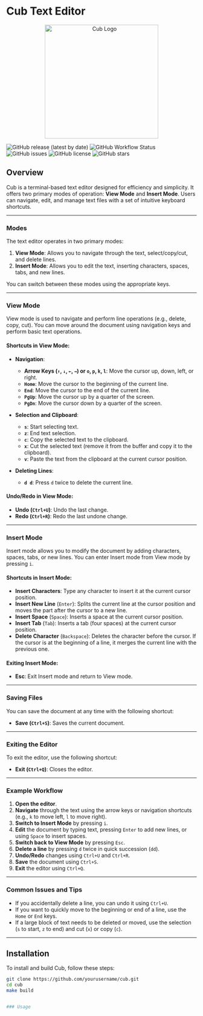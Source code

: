 # Cub Text Editor

<p align="center">
  <img src="https://i.ibb.co/88MWThZ/d9f9d3aa-2ae6-47d9-96bc-2735eda584f9.webp" alt="Cub Logo" width="300" height="300">
</p>

![GitHub release (latest by date)](https://img.shields.io/github/v/release/arthurlch/cub)
![GitHub Workflow Status](https://img.shields.io/github/actions/workflow/status/arthurlch/cub/ci.yml)
![GitHub issues](https://img.shields.io/github/issues/arthurlch/cub)
![GitHub license](https://img.shields.io/github/license/arthurlch/cub)
![GitHub stars](https://img.shields.io/github/stars/arthurlch/cub)

## Overview

Cub is a terminal-based text editor designed for efficiency and simplicity. It offers two primary modes of operation: **View Mode** and **Insert Mode**. Users can navigate, edit, and manage text files with a set of intuitive keyboard shortcuts.

---

### **Modes**
The text editor operates in two primary modes:
1. **View Mode**: Allows you to navigate through the text, select/copy/cut, and delete lines.
2. **Insert Mode**: Allows you to edit the text, inserting characters, spaces, tabs, and new lines.

You can switch between these modes using the appropriate keys.

---

### **View Mode**
View mode is used to navigate and perform line operations (e.g., delete, copy, cut). You can move around the document using navigation keys and perform basic text operations.

#### **Shortcuts in View Mode:**

- **Navigation**:
  - **Arrow Keys (`↑`, `↓`, `←`, `→`) or `o`, `p`, `k`, `l`**: Move the cursor up, down, left, or right.
  - **`Home`**: Move the cursor to the beginning of the current line.
  - **`End`**: Move the cursor to the end of the current line.
  - **`PgUp`**: Move the cursor up by a quarter of the screen.
  - **`PgDn`**: Move the cursor down by a quarter of the screen.

- **Selection and Clipboard**:
  - **`s`**: Start selecting text.
  - **`z`**: End text selection.
  - **`c`**: Copy the selected text to the clipboard.
  - **`x`**: Cut the selected text (remove it from the buffer and copy it to the clipboard).
  - **`v`**: Paste the text from the clipboard at the current cursor position.

- **Deleting Lines**:
  - **`d d`**: Press `d` twice to delete the current line.

#### **Undo/Redo in View Mode**:
- **Undo (`Ctrl+U`)**: Undo the last change.
- **Redo (`Ctrl+R`)**: Redo the last undone change.

---

### **Insert Mode**
Insert mode allows you to modify the document by adding characters, spaces, tabs, or new lines. You can enter Insert mode from View mode by pressing `i`.

#### **Shortcuts in Insert Mode:**

- **Insert Characters**: Type any character to insert it at the current cursor position.
- **Insert New Line** (`Enter`): Splits the current line at the cursor position and moves the part after the cursor to a new line.
- **Insert Space** (`Space`): Inserts a space at the current cursor position.
- **Insert Tab** (`Tab`): Inserts a tab (four spaces) at the current cursor position.
- **Delete Character** (`Backspace`): Deletes the character before the cursor. If the cursor is at the beginning of a line, it merges the current line with the previous one.

#### **Exiting Insert Mode**:
- **Esc**: Exit Insert mode and return to View mode.

---

### **Saving Files**
You can save the document at any time with the following shortcut:
- **Save (`Ctrl+S`)**: Saves the current document.

---

### **Exiting the Editor**
To exit the editor, use the following shortcut:
- **Exit (`Ctrl+Q`)**: Closes the editor.

---

### **Example Workflow**
1. **Open the editor**.
2. **Navigate** through the text using the arrow keys or navigation shortcuts (e.g., `k` to move left, `l` to move right).
3. **Switch to Insert Mode** by pressing `i`.
4. **Edit** the document by typing text, pressing `Enter` to add new lines, or using `Space` to insert spaces.
5. **Switch back to View Mode** by pressing `Esc`.
6. **Delete a line** by pressing `d` twice in quick succession (`dd`).
7. **Undo/Redo** changes using `Ctrl+U` and `Ctrl+R`.
8. **Save** the document using `Ctrl+S`.
9. **Exit** the editor using `Ctrl+Q`.

---

### **Common Issues and Tips**
- If you accidentally delete a line, you can undo it using `Ctrl+U`.
- If you want to quickly move to the beginning or end of a line, use the `Home` or `End` keys.
- If a large block of text needs to be deleted or moved, use the selection (`s` to start, `z` to end) and cut (`x`) or copy (`c`).

---

## Installation

To install and build Cub, follow these steps:

```bash
git clone https://github.com/yourusername/cub.git
cd cub
make build


### Usage 

